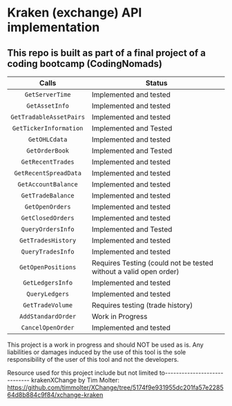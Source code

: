 # Kraken (exchange) API implementation

## This repo is built as part of a final project of a coding bootcamp (CodingNomads)

| Calls  | Status |
|:------:|--------|
|`GetServerTime` | Implemented and tested |
|`GetAssetInfo` | Implemented and tested |
|`GetTradableAssetPairs` | Implemented and tested |
|`GetTickerInformation` | Implemented and Tested |
|`GetOHLCdata` | Implemented and tested |
|`GetOrderBook` | Implemented and Tested |
|`GetRecentTrades` | Implemented and tested |
|`GetRecentSpreadData` | Implemented and tested |
|`GetAccountBalance` | Implemented and tested | 
|`GetTradeBalance` | Implemented and tested |
|`GetOpenOrders` | Implemented and tested |
|`GetClosedOrders` | Implemented and tested |
|`QueryOrdersInfo` | Implemented and Tested |
|`GetTradesHistory` | Implemented and tested |
|`QueryTradesInfo` | Implemented and tested |
|`GetOpenPositions` | Requires Testing (could not be tested without a valid open order)|
|`GetLedgersInfo` | Implemented and tested |
|`QueryLedgers` | Implemented and tested |
|`GetTradeVolume` | Requires testing (trade history) |
|`AddStandardOrder` | Work in Progress |
|`CancelOpenOrder` | Implemented and tested |

This project is a work in progress and should NOT be used as is. Any liabilities or damages induced by the use of this tool is the sole responsibility of the user of this tool and not the developers.

Resource used for this project include but not limited to-----------------------------
krakenXChange by Tim Molter: <url>https://github.com/timmolter/XChange/tree/5174f9e931955dc201fa57e228564d8b884c9f84/xchange-kraken</url>

